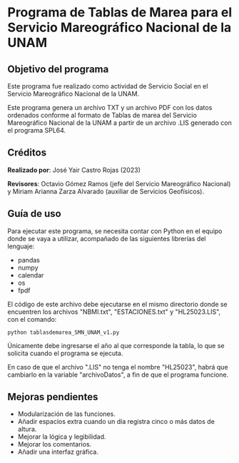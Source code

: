 # Programa de Tablas de Marea para el Servicio Mareográfico Nacional de la UNAM

## Objetivo del programa

Este programa fue realizado como actividad de Servicio Social en el  Servicio Mareográfico Nacional de la UNAM.

Este programa genera un archivo TXT y un archivo PDF con los datos ordenados conforme al formato de Tablas de marea del Servicio Mareográfico Nacional de la UNAM a partir de un archivo .LIS generado con el programa SPL64.

## 

## Créditos

**Realizado por**: José Yair Castro Rojas (2023)

**Revisores**: Octavio Gómez Ramos (jefe del Servicio Mareográfico Nacional) y Miriam Arianna Zarza Alvarado (auxiliar de Servicios Geofísicos).

## Guía de uso

Para ejecutar este programa, se necesita contar con Python en el equipo donde se vaya a utilizar, acompañado de las siguientes librerías del lenguaje:
- pandas
- numpy
- calendar
- os
- fpdf

El código de este archivo debe ejecutarse en el mismo directorio donde se encuentren los archivos "NBMI.txt", "ESTACIONES.txt" y "HL25023.LIS", con el comando:
~~~
python tablasdemarea_SMN_UNAM_v1.py
~~~

Únicamente debe ingresarse el año al que corresponde la tabla, lo que se solicita cuando el programa se ejecuta.

En caso de que el archivo ".LIS" no tenga el nombre "HL25023", habrá que cambiarlo en la variable "archivoDatos", a fin de que el programa funcione.

## Mejoras pendientes
- Modularización de las funciones.
- Añadir espacios extra cuando un día registra cinco o más datos de altura.
- Mejorar la lógica y legibilidad.
- Mejorar los comentarios.
- Añadir una interfaz gráfica.
